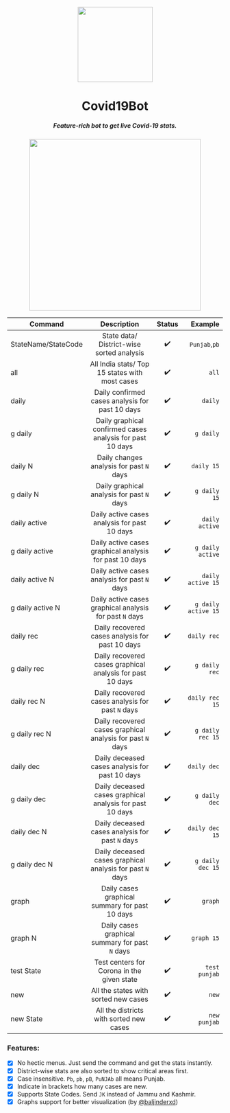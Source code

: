 <p align="center"><img src="https://image.flaticon.com/icons/svg/2785/2785741.svg" align="center" width="175"></p>
<h1 align="center">Covid19Bot</h1>
<h5 align="center">Feature-rich bot to get live Covid-19 stats.</h5>

<p align="center"><img src="https://user-images.githubusercontent.com/30543444/81913483-a9655680-95ed-11ea-9b32-b89598fc9f88.png" align="center" width="400"></p>
  
| Command             |                        Description                        |       Status       |       Example       |
| ------------------- | :-------------------------------------------------------: | :----------------: | ------------------: |
| StateName/StateCode |         State data/ District-wise sorted analysis         | :heavy_check_mark: |       `Punjab`,`pb` |
| all                 |      All India stats/ Top 15 states with most cases       | :heavy_check_mark: |               `all` |
| daily               |      Daily confirmed cases analysis for past 10 days      | :heavy_check_mark: |             `daily` |
| g daily             | Daily graphical confirmed cases analysis for past 10 days | :heavy_check_mark: |           `g daily` |
| daily N             |         Daily changes analysis for past `N` days          | :heavy_check_mark: |          `daily 15` |
| g daily N           |       Daily graphical analysis for past `N` days          | :heavy_check_mark: |        `g daily 15` |
| daily active        |       Daily active cases analysis for past 10 days        | :heavy_check_mark: |      `daily active` |
| g daily active      |   Daily active cases graphical analysis for past 10 days  | :heavy_check_mark: |    `g daily active` |
| daily active N      |       Daily active cases analysis for past `N` days       | :heavy_check_mark: |   `daily active 15` |
| g daily active N    |   Daily active cases graphical analysis for past `N` days | :heavy_check_mark: | `g daily active 15` |
| daily rec           |      Daily recovered cases analysis for past 10 days      | :heavy_check_mark: |         `daily rec` |
| g daily rec         | Daily recovered cases graphical analysis for past 10 days | :heavy_check_mark: |       `g daily rec` |
| daily rec N         |      Daily recovered cases analysis for past `N` days     | :heavy_check_mark: |      `daily rec 15` |
| g daily rec N       | Daily recovered cases graphical analysis for past `N` days| :heavy_check_mark: |    `g daily rec 15` |
| daily dec           |      Daily deceased cases analysis for past 10 days       | :heavy_check_mark: |         `daily dec` |
| g daily dec         |  Daily deceased cases graphical analysis for past 10 days | :heavy_check_mark: |       `g daily dec` |
| daily dec N         |      Daily deceased cases analysis for past `N` days      | :heavy_check_mark: |      `daily dec 15` |
| g daily dec N       | Daily deceased cases graphical analysis for past `N` days | :heavy_check_mark: |    `g daily dec 15` |
| graph               |       Daily cases graphical summary for past 10 days      | :heavy_check_mark: |             `graph` |
| graph N             |       Daily cases graphical summary for past `N` days     | :heavy_check_mark: |          `graph 15` |
| test State          |        Test centers for Corona in the given state         | :heavy_check_mark: |       `test punjab` |
| new                 |           All the states with sorted new cases            | :heavy_check_mark: |               `new` |
| new State           |          All the districts with sorted new cases          | :heavy_check_mark: |        `new punjab` |

### Features:
- [x] No hectic menus. Just send the command and get the stats instantly.
- [x] District-wise stats are also sorted to show critical areas first.
- [x] Case insensitive. `Pb`, `pb`, `pB`, `PuNJAb` all means Punjab.
- [x] Indicate in brackets how many cases are new.
- [x] Supports State Codes. Send `JK` instead of Jammu and Kashmir.
- [x] Graphs support for better visualization (by [@baljinderxd](https://github.com/baljinderxd))

